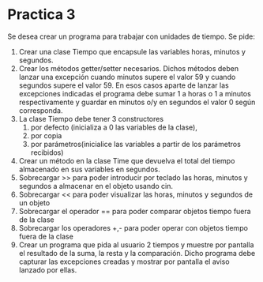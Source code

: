 # Practica 3

Se desea crear un programa para trabajar con unidades de tiempo.
Se pide:

1. Crear una clase Tiempo que encapsule  las variables horas, minutos y segundos.
2. Crear los métodos getter/setter necesarios. Dichos métodos deben lanzar una excepción cuando minutos supere el valor 59 y cuando segundos supere el valor 59. En esos casos aparte de lanzar las excepciones indicadas el programa debe sumar 1 a horas o 1 a minutos respectivamente y guardar en minutos o/y en segundos el valor 0 según corresponda.
3. La clase Tiempo debe tener 3 constructores
   1. por defecto (inicializa a 0 las variables de la clase),
   2. por copia
   3. por parámetros(inicialice las variables a partir de los parámetros recibidos)
4. Crear un método en la clase Time que devuelva el total del tiempo almacenado en sus variables en segundos.
5. Sobrecargar >> para poder introducir por teclado las horas, minutos y segundos a almacenar en el objeto usando cin.
6. Sobrecargar << para poder visualizar las horas, minutos y segundos de un objeto
7. Sobrecargar el operador == para poder comparar objetos tiempo fuera de la clase
8. Sobrecargar los operadores +,- para poder operar con objetos tiempo fuera de la clase 
9. Crear un programa que pida al usuario 2 tiempos y muestre por pantalla el resultado de la suma, la resta y la comparación. Dicho programa debe capturar las excepciones creadas y mostrar por pantalla el aviso lanzado por ellas. 